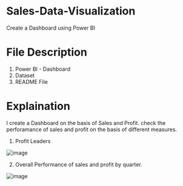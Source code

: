 # Sales-Data-Visualization
 Create a Dashboard using Power BI
# File Description
 1. Power BI - Dashboard
 2. Dataset
 3. README File
# Explaination
I create a Dashboard on the basis of Sales and Profit. check the perforamance of sales and profit on the basis of different measures.
1. Profit Leaders

![image](https://user-images.githubusercontent.com/84785759/122448158-17830680-cfc2-11eb-803c-a70870b6b540.png)

2. Overall Performance of sales and profit by quarter.

 ![image](https://user-images.githubusercontent.com/84785759/122448466-67fa6400-cfc2-11eb-975e-ba9c95ff6b88.png)

